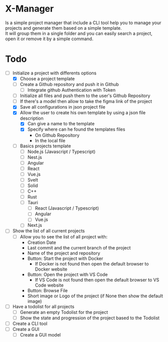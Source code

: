 # X-Manager
Is a simple project manager that include a CLI tool help you to manage your projects and generate them based on a simple template.  
It will group them in a single folder and you can easily search a project, open it or remove it by a simple command.  

# Todo
- [ ] Initialize a project with differents options
    - [x] Choose a project template
    - [ ] Create a Github repository and push it in Github
        - [ ] Integrate github Authentication with Token
    - [ ] Initialize all files and push them to the user's Github Repository
    - [ ] If there's a model then allow to take the figma link of the project
    - [x] Save all configurations in json project file
    - [x] Allow the user to create his own template by using a json file description
        - [x] Can give a name to the template
        - [x] Specify where can he found the templates files
            - On Github Repository
            - In the local file
    - [ ] Basics projects template
        - [ ] Node.js (Javascript / Typescript)
        - [ ] Nest.js
        - [ ] Angular
        - [ ] React
        - [ ] Vue.js
        - [ ] Svelt
        - [ ] Solid
        - [ ] C++
        - [ ] Rust
        - [ ] Tauri
            - [ ] React (Javascript / Typescript)
            - [ ] Angular
            - [ ] Vue.js
        - [ ] Next.js
- [ ] Show the list of all current projects
    - [ ] Allow you to see the list of all project with:
        - Creation Date
        - Last commit and the current branch of the project
        - Name of the project and repository
        - Button: Start the project with Docker
            - If Docker is not found then open the default browser to Docker website
        - Button: Open the project with VS Code
            - If VS Code is not found then open the default browser to VS Code website
        - Button: Browse File
        - Short image or Logo of the project (if None then show the default image)
- [ ] Have a todolist for all projects
    - [ ] Generate an empty Todolist for the project
    - [ ] Show the state and progression of the project based to the Todolist
- [ ] Create a CLI tool
- [ ] Create a GUI
    - [ ] Create a GUI model